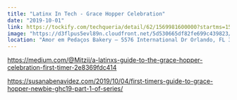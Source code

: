 ```yaml
---
title: "Latinx In Tech - Grace Hopper Celebration"
date: "2019-10-01"
link: https://tockify.com/techqueria/detail/62/1569981600000?startms=1567321200000
image: "https://d3flpus5evl89n.cloudfront.net/5d530665df82fe699c439823/5d8bb34adf82fe0ca0a55fc3/scaled_768.jpg"
location: "Amor em Pedaços Bakery — 5576 International Dr Orlando, FL 32819"
---
```


https://medium.com/@Mitzii/a-latinxs-guide-to-the-grace-hopper-celebration-first-timer-2e8369fdc414

https://susanabenavidez.com/2019/10/04/first-timers-guide-to-grace-hopper-newbie-ghc19-part-1-of-series/
